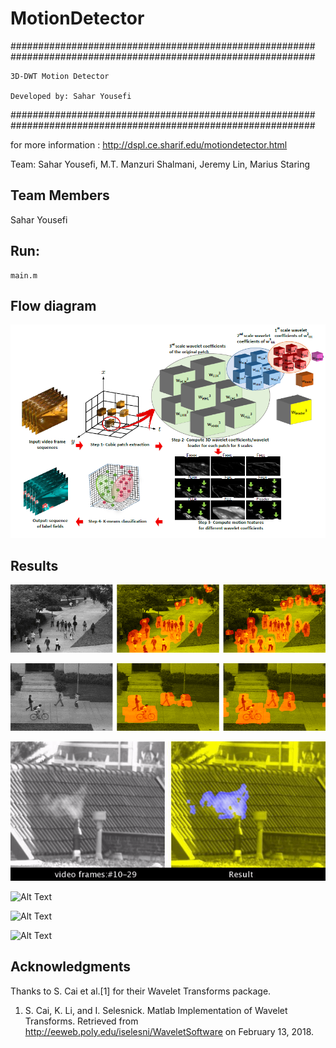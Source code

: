 # MotionDetector


#######################################################
#######################################################


    3D-DWT Motion Detector  
    
    Developed by: Sahar Yousefi
 
 
#######################################################
#######################################################

for more information : http://dspl.ce.sharif.edu/motiondetector.html

Team: Sahar Yousefi, M.T. Manzuri Shalmani, Jeremy Lin, Marius Staring


## Team Members

<a Sahar Yousefi="s.yousefi.radi@lumc.nl"></a>Sahar Yousefi

## Run:
    main.m
    
## Flow diagram 

![Alt Text](image170.png)


## Results

![Alt Text](image256.gif)

![Alt Text](image255.gif)

![Alt Text](image254.gif)

![Alt Text](image253.gif)

![Alt Text](image252.gif)

![Alt Text](image250.gif)




## Acknowledgments


Thanks to S. Cai et al.[1] for their Wavelet Transforms package. 

1. S. Cai, K. Li, and I. Selesnick. Matlab Implementation of Wavelet Transforms. Retrieved from http://eeweb.poly.edu/iselesni/WaveletSoftware on February 13, 2018.
